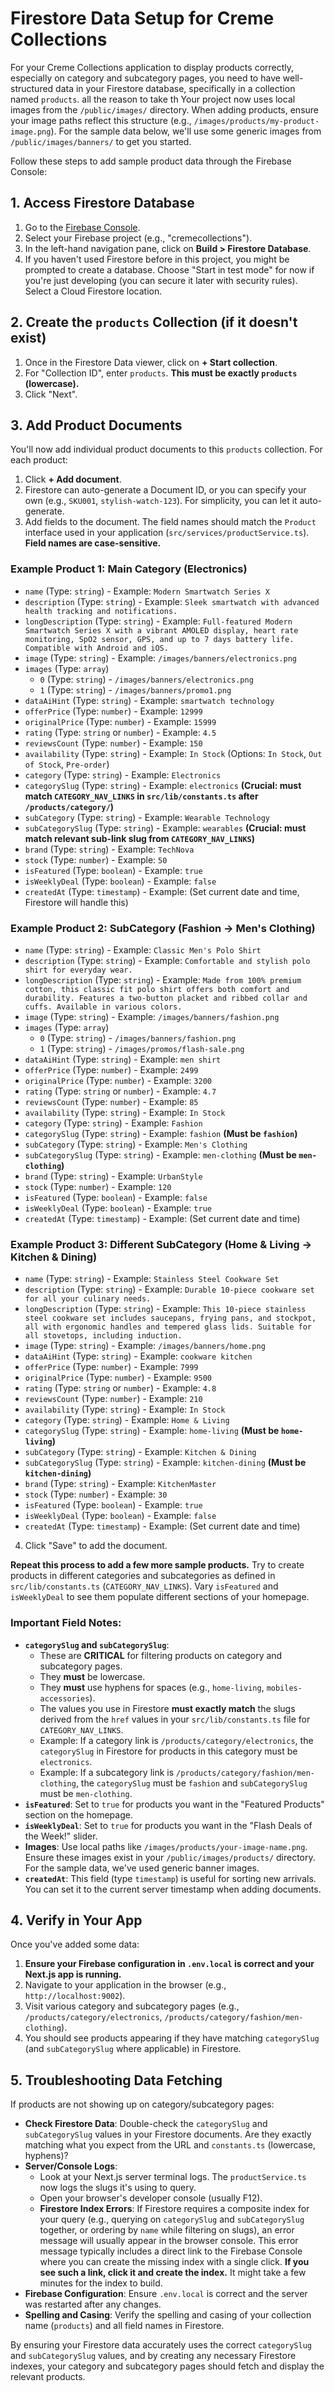 
# Firestore Data Setup for Creme Collections

For your Creme Collections application to display products correctly, especially on category and subcategory pages, you need to have well-structured data in your Firestore database, specifically in a collection named `products`.
all the reason to take th
Your project now uses local images from the `/public/images/` directory. When adding products, ensure your image paths reflect this structure (e.g., `/images/products/my-product-image.png`). For the sample data below, we'll use some generic images from `/public/images/banners/` to get you started.

Follow these steps to add sample product data through the Firebase Console:

## 1. Access Firestore Database

1.  Go to the [Firebase Console](https://console.firebase.google.com/).
2.  Select your Firebase project (e.g., "cremecollections").
3.  In the left-hand navigation pane, click on **Build > Firestore Database**.
4.  If you haven't used Firestore before in this project, you might be prompted to create a database. Choose "Start in test mode" for now if you're just developing (you can secure it later with security rules). Select a Cloud Firestore location.

## 2. Create the `products` Collection (if it doesn't exist)

1.  Once in the Firestore Data viewer, click on **+ Start collection**.
2.  For "Collection ID", enter `products`. **This must be exactly `products` (lowercase).**
3.  Click "Next".

## 3. Add Product Documents

You'll now add individual product documents to this `products` collection. For each product:

1.  Click **+ Add document**.
2.  Firestore can auto-generate a Document ID, or you can specify your own (e.g., `SKU001`, `stylish-watch-123`). For simplicity, you can let it auto-generate.
3.  Add fields to the document. The field names should match the `Product` interface used in your application (`src/services/productService.ts`). **Field names are case-sensitive.**

### Example Product 1: Main Category (Electronics)

*   `name` (Type: `string`) - Example: `Modern Smartwatch Series X`
*   `description` (Type: `string`) - Example: `Sleek smartwatch with advanced health tracking and notifications.`
*   `longDescription` (Type: `string`) - Example: `Full-featured Modern Smartwatch Series X with a vibrant AMOLED display, heart rate monitoring, SpO2 sensor, GPS, and up to 7 days battery life. Compatible with Android and iOS.`
*   `image` (Type: `string`) - Example: `/images/banners/electronics.png`
*   `images` (Type: `array`)
    *   `0` (Type: `string`) - `/images/banners/electronics.png`
    *   `1` (Type: `string`) - `/images/banners/promo1.png`
*   `dataAiHint` (Type: `string`) - Example: `smartwatch technology`
*   `offerPrice` (Type: `number`) - Example: `12999`
*   `originalPrice` (Type: `number`) - Example: `15999`
*   `rating` (Type: `string` or `number`) - Example: `4.5`
*   `reviewsCount` (Type: `number`) - Example: `150`
*   `availability` (Type: `string`) - Example: `In Stock` (Options: `In Stock`, `Out of Stock`, `Pre-order`)
*   `category` (Type: `string`) - Example: `Electronics`
*   `categorySlug` (Type: `string`) - Example: `electronics` **(Crucial: must match `CATEGORY_NAV_LINKS` in `src/lib/constants.ts` after `/products/category/`)**
*   `subCategory` (Type: `string`) - Example: `Wearable Technology`
*   `subCategorySlug` (Type: `string`) - Example: `wearables` **(Crucial: must match relevant sub-link slug from `CATEGORY_NAV_LINKS`)**
*   `brand` (Type: `string`) - Example: `TechNova`
*   `stock` (Type: `number`) - Example: `50`
*   `isFeatured` (Type: `boolean`) - Example: `true`
*   `isWeeklyDeal` (Type: `boolean`) - Example: `false`
*   `createdAt` (Type: `timestamp`) - Example: (Set current date and time, Firestore will handle this)

### Example Product 2: SubCategory (Fashion -> Men's Clothing)

*   `name` (Type: `string`) - Example: `Classic Men's Polo Shirt`
*   `description` (Type: `string`) - Example: `Comfortable and stylish polo shirt for everyday wear.`
*   `longDescription` (Type: `string`) - Example: `Made from 100% premium cotton, this classic fit polo shirt offers both comfort and durability. Features a two-button placket and ribbed collar and cuffs. Available in various colors.`
*   `image` (Type: `string`) - Example: `/images/banners/fashion.png`
*   `images` (Type: `array`)
    *   `0` (Type: `string`) - `/images/banners/fashion.png`
    *   `1` (Type: `string`) - `/images/promos/flash-sale.png`
*   `dataAiHint` (Type: `string`) - Example: `men shirt`
*   `offerPrice` (Type: `number`) - Example: `2499`
*   `originalPrice` (Type: `number`) - Example: `3200`
*   `rating` (Type: `string` or `number`) - Example: `4.7`
*   `reviewsCount` (Type: `number`) - Example: `85`
*   `availability` (Type: `string`) - Example: `In Stock`
*   `category` (Type: `string`) - Example: `Fashion`
*   `categorySlug` (Type: `string`) - Example: `fashion` **(Must be `fashion`)**
*   `subCategory` (Type: `string`) - Example: `Men's Clothing`
*   `subCategorySlug` (Type: `string`) - Example: `men-clothing` **(Must be `men-clothing`)**
*   `brand` (Type: `string`) - Example: `UrbanStyle`
*   `stock` (Type: `number`) - Example: `120`
*   `isFeatured` (Type: `boolean`) - Example: `false`
*   `isWeeklyDeal` (Type: `boolean`) - Example: `true`
*   `createdAt` (Type: `timestamp`) - Example: (Set current date and time)

### Example Product 3: Different SubCategory (Home & Living -> Kitchen & Dining)

*   `name` (Type: `string`) - Example: `Stainless Steel Cookware Set`
*   `description` (Type: `string`) - Example: `Durable 10-piece cookware set for all your culinary needs.`
*   `longDescription` (Type: `string`) - Example: `This 10-piece stainless steel cookware set includes saucepans, frying pans, and stockpot, all with ergonomic handles and tempered glass lids. Suitable for all stovetops, including induction.`
*   `image` (Type: `string`) - Example: `/images/banners/home.png`
*   `dataAiHint` (Type: `string`) - Example: `cookware kitchen`
*   `offerPrice` (Type: `number`) - Example: `7999`
*   `originalPrice` (Type: `number`) - Example: `9500`
*   `rating` (Type: `string` or `number`) - Example: `4.8`
*   `reviewsCount` (Type: `number`) - Example: `210`
*   `availability` (Type: `string`) - Example: `In Stock`
*   `category` (Type: `string`) - Example: `Home & Living`
*   `categorySlug` (Type: `string`) - Example: `home-living` **(Must be `home-living`)**
*   `subCategory` (Type: `string`) - Example: `Kitchen & Dining`
*   `subCategorySlug` (Type: `string`) - Example: `kitchen-dining` **(Must be `kitchen-dining`)**
*   `brand` (Type: `string`) - Example: `KitchenMaster`
*   `stock` (Type: `number`) - Example: `30`
*   `isFeatured` (Type: `boolean`) - Example: `true`
*   `isWeeklyDeal` (Type: `boolean`) - Example: `false`
*   `createdAt` (Type: `timestamp`) - Example: (Set current date and time)

4.  Click "Save" to add the document.

**Repeat this process to add a few more sample products.** Try to create products in different categories and subcategories as defined in `src/lib/constants.ts` (`CATEGORY_NAV_LINKS`). Vary `isFeatured` and `isWeeklyDeal` to see them populate different sections of your homepage.

### Important Field Notes:

*   **`categorySlug` and `subCategorySlug`**:
    *   These are **CRITICAL** for filtering products on category and subcategory pages.
    *   They **must** be lowercase.
    *   They **must** use hyphens for spaces (e.g., `home-living`, `mobiles-accessories`).
    *   The values you use in Firestore **must exactly match** the slugs derived from the `href` values in your `src/lib/constants.ts` file for `CATEGORY_NAV_LINKS`.
    *   Example: If a category link is `/products/category/electronics`, the `categorySlug` in Firestore for products in this category must be `electronics`.
    *   Example: If a subcategory link is `/products/category/fashion/men-clothing`, the `categorySlug` must be `fashion` and `subCategorySlug` must be `men-clothing`.
*   **`isFeatured`**: Set to `true` for products you want in the "Featured Products" section on the homepage.
*   **`isWeeklyDeal`**: Set to `true` for products you want in the "Flash Deals of the Week!" slider.
*   **Images**: Use local paths like `/images/products/your-image-name.png`. Ensure these images exist in your `/public/images/products/` directory. For the sample data, we've used generic banner images.
*   **`createdAt`**: This field (type `timestamp`) is useful for sorting new arrivals. You can set it to the current server timestamp when adding documents.

## 4. Verify in Your App

Once you've added some data:

1.  **Ensure your Firebase configuration in `.env.local` is correct and your Next.js app is running.**
2.  Navigate to your application in the browser (e.g., `http://localhost:9002`).
3.  Visit various category and subcategory pages (e.g., `/products/category/electronics`, `/products/category/fashion/men-clothing`).
4.  You should see products appearing if they have matching `categorySlug` (and `subCategorySlug` where applicable) in Firestore.

## 5. Troubleshooting Data Fetching

If products are not showing up on category/subcategory pages:

*   **Check Firestore Data**: Double-check the `categorySlug` and `subCategorySlug` values in your Firestore documents. Are they exactly matching what you expect from the URL and `constants.ts` (lowercase, hyphens)?
*   **Server/Console Logs**:
    *   Look at your Next.js server terminal logs. The `productService.ts` now logs the slugs it's using to query.
    *   Open your browser's developer console (usually F12).
    *   **Firestore Index Errors**: If Firestore requires a composite index for your query (e.g., querying on `categorySlug` and `subCategorySlug` together, or ordering by `name` while filtering on slugs), an error message will usually appear in the browser console. This error message typically includes a direct link to the Firebase Console where you can create the missing index with a single click. **If you see such a link, click it and create the index.** It might take a few minutes for the index to build.
*   **Firebase Configuration**: Ensure `.env.local` is correct and the server was restarted after any changes.
*   **Spelling and Casing**: Verify the spelling and casing of your collection name (`products`) and all field names in Firestore.

By ensuring your Firestore data accurately uses the correct `categorySlug` and `subCategorySlug` values, and by creating any necessary Firestore indexes, your category and subcategory pages should fetch and display the relevant products.
